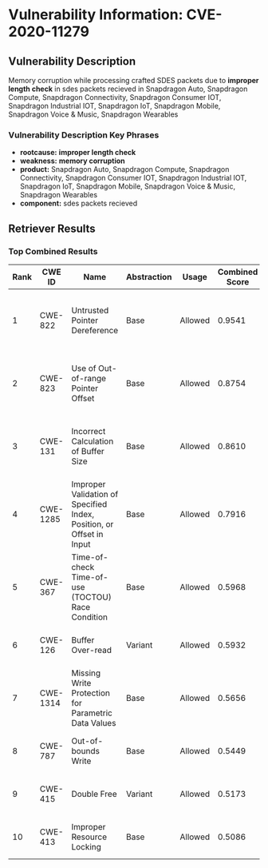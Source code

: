 # Vulnerability Information: CVE-2020-11279

## Vulnerability Description
Memory corruption while processing crafted SDES packets due to **improper length check** in sdes packets recieved in Snapdragon Auto, Snapdragon Compute, Snapdragon Connectivity, Snapdragon Consumer IOT, Snapdragon Industrial IOT, Snapdragon IoT, Snapdragon Mobile, Snapdragon Voice & Music, Snapdragon Wearables

### Vulnerability Description Key Phrases
- **rootcause:** **improper length check**
- **weakness:** **memory corruption**
- **product:** Snapdragon Auto, Snapdragon Compute, Snapdragon Connectivity, Snapdragon Consumer IOT, Snapdragon Industrial IOT, Snapdragon IoT, Snapdragon Mobile, Snapdragon Voice & Music, Snapdragon Wearables
- **component:** sdes packets recieved

## Retriever Results

### Top Combined Results

| Rank | CWE ID | Name | Abstraction | Usage | Combined Score | Retrievers | Individual Scores |
|------|--------|------|-------------|-------|---------------|------------|-------------------|
| 1 | CWE-822 | Untrusted Pointer Dereference | Base | Allowed | 0.9541 | dense, sparse, graph | dense: 0.553, sparse: 0.620, graph: 0.902 |
| 2 | CWE-823 | Use of Out-of-range Pointer Offset | Base | Allowed | 0.8754 | dense, sparse, graph | dense: 0.526, sparse: 0.597, graph: 0.757 |
| 3 | CWE-131 | Incorrect Calculation of Buffer Size | Base | Allowed | 0.8610 | dense, sparse, graph | dense: 0.553, sparse: 0.477, graph: 0.870 |
| 4 | CWE-1285 | Improper Validation of Specified Index, Position, or Offset in Input | Base | Allowed | 0.7916 | dense, sparse, graph | dense: 0.589, sparse: 0.489, graph: 0.606 |
| 5 | CWE-367 | Time-of-check Time-of-use (TOCTOU) Race Condition | Base | Allowed | 0.5968 | sparse, graph | sparse: 0.570, graph: 0.757 |
| 6 | CWE-126 | Buffer Over-read | Variant | Allowed | 0.5932 | dense, sparse | dense: 0.535, sparse: 0.656 |
| 7 | CWE-1314 | Missing Write Protection for Parametric Data Values | Base | Allowed | 0.5656 | dense, sparse | dense: 0.529, sparse: 0.526 |
| 8 | CWE-787 | Out-of-bounds Write | Base | Allowed | 0.5449 | sparse, graph | sparse: 0.459, graph: 0.789 |
| 9 | CWE-415 | Double Free | Variant | Allowed | 0.5173 | sparse, graph | sparse: 0.567, graph: 0.660 |
| 10 | CWE-413 | Improper Resource Locking | Base | Allowed | 0.5086 | dense, sparse | dense: 0.533, sparse: 0.423 |


